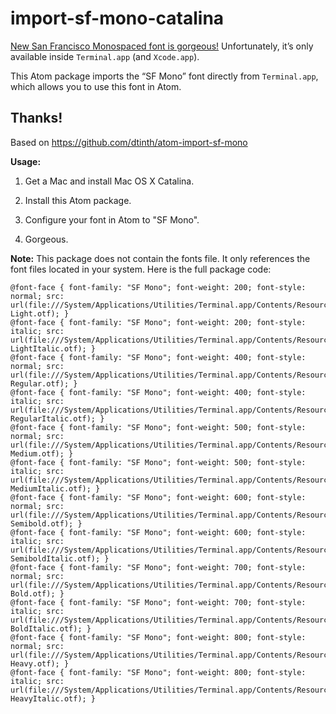 # import-sf-mono-catalina

[New San Francisco Monospaced font is gorgeous!](https://www.reddit.com/r/apple/comments/4o23fm/new_san_francisco_monospaced_font_is_gorgeous/) Unfortunately, it’s only available inside `Terminal.app` (and `Xcode.app`).

This Atom package imports the “SF Mono” font directly from `Terminal.app`, which allows you to use this font in Atom.

## Thanks!

Based on https://github.com/dtinth/atom-import-sf-mono

__Usage:__

1. Get a Mac and install Mac OS X Catalina.

2. Install this Atom package.

3. Configure your font in Atom to "SF Mono".

4. Gorgeous.

__Note:__ This package does not contain the fonts file. It only references the font files located in your system. Here is the full package code:

```less
@font-face { font-family: "SF Mono"; font-weight: 200; font-style: normal; src: url(file:///System/Applications/Utilities/Terminal.app/Contents/Resources/Fonts/SFMono-Light.otf); }
@font-face { font-family: "SF Mono"; font-weight: 200; font-style: italic; src: url(file:///System/Applications/Utilities/Terminal.app/Contents/Resources/Fonts/SFMono-LightItalic.otf); }
@font-face { font-family: "SF Mono"; font-weight: 400; font-style: normal; src: url(file:///System/Applications/Utilities/Terminal.app/Contents/Resources/Fonts/SFMono-Regular.otf); }
@font-face { font-family: "SF Mono"; font-weight: 400; font-style: italic; src: url(file:///System/Applications/Utilities/Terminal.app/Contents/Resources/Fonts/SFMono-RegularItalic.otf); }
@font-face { font-family: "SF Mono"; font-weight: 500; font-style: normal; src: url(file:///System/Applications/Utilities/Terminal.app/Contents/Resources/Fonts/SFMono-Medium.otf); }
@font-face { font-family: "SF Mono"; font-weight: 500; font-style: italic; src: url(file:///System/Applications/Utilities/Terminal.app/Contents/Resources/Fonts/SFMono-MediumItalic.otf); }
@font-face { font-family: "SF Mono"; font-weight: 600; font-style: normal; src: url(file:///System/Applications/Utilities/Terminal.app/Contents/Resources/Fonts/SFMono-Semibold.otf); }
@font-face { font-family: "SF Mono"; font-weight: 600; font-style: italic; src: url(file:///System/Applications/Utilities/Terminal.app/Contents/Resources/Fonts/SFMono-SemiboldItalic.otf); }
@font-face { font-family: "SF Mono"; font-weight: 700; font-style: normal; src: url(file:///System/Applications/Utilities/Terminal.app/Contents/Resources/Fonts/SFMono-Bold.otf); }
@font-face { font-family: "SF Mono"; font-weight: 700; font-style: italic; src: url(file:///System/Applications/Utilities/Terminal.app/Contents/Resources/Fonts/SFMono-BoldItalic.otf); }
@font-face { font-family: "SF Mono"; font-weight: 800; font-style: normal; src: url(file:///System/Applications/Utilities/Terminal.app/Contents/Resources/Fonts/SFMono-Heavy.otf); }
@font-face { font-family: "SF Mono"; font-weight: 800; font-style: italic; src: url(file:///System/Applications/Utilities/Terminal.app/Contents/Resources/Fonts/SFMono-HeavyItalic.otf); }
```
